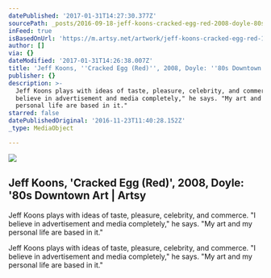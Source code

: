 ```yaml
---
datePublished: '2017-01-31T14:27:30.377Z'
sourcePath: _posts/2016-09-18-jeff-koons-cracked-egg-red-2008-doyle-80s-downtown.md
inFeed: true
isBasedOnUrl: 'https://m.artsy.net/artwork/jeff-koons-cracked-egg-red-1'
author: []
via: {}
dateModified: '2017-01-31T14:26:38.007Z'
title: 'Jeff Koons, ''Cracked Egg (Red)'', 2008, Doyle: ''80s Downtown Art | Artsy'
publisher: {}
description: >-
  Jeff Koons plays with ideas of taste, pleasure, celebrity, and commerce. "I
  believe in advertisement and media completely," he says. "My art and my
  personal life are based in it."
starred: false
datePublishedOriginal: '2016-11-23T11:40:28.152Z'
_type: MediaObject

---
```

<article style=""><img src="https://imgflo.herokuapp.com/graph/2b2431f8e7ba7b0/c98974bdd3b030200b42d2208b9016d5/noop.jpg?input=https%3A%2F%2Fd32dm0rphc51dk.cloudfront.net%2FaW_MOAhU4JBqxeZHsJPCGA%2Flarge.jpg" /><h1>Jeff Koons, 'Cracked Egg (Red)', 2008, Doyle: '80s Downtown Art | Artsy</h1><p>Jeff Koons plays with ideas of taste, pleasure, celebrity, and commerce. "I believe in advertisement and media completely," he says. "My art and my personal life are based in it."</p></article>

Jeff Koons plays with ideas of taste, pleasure, celebrity, and commerce. "I believe in advertisement and media completely," he says. "My art and my personal life are based in it."